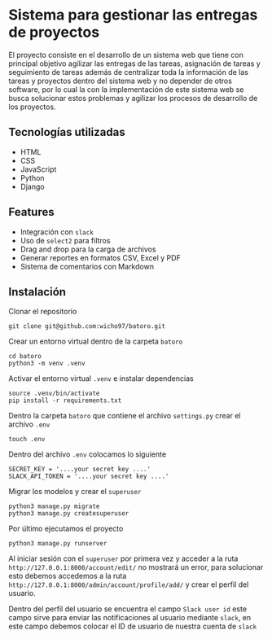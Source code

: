 # Sistema para gestionar las entregas de proyectos

El proyecto consiste en el desarrollo de un sistema web que tiene con principal objetivo agilizar las entregas de las tareas, asignación de tareas y seguimiento de tareas además de centralizar toda la información de las tareas y proyectos dentro del sistema web y no depender de otros software, por lo cual la con la implementación de este sistema web se busca solucionar estos problemas y agilizar los procesos de desarrollo de los proyectos.

## Tecnologías utilizadas

- HTML
- CSS
- JavaScript
- Python
- Django

## Features

- Integración con `slack`
- Uso de `select2` para filtros
- Drag and drop para la carga de archivos
- Generar reportes en formatos CSV, Excel y PDF
- Sistema de comentarios con Markdown

## Instalación

Clonar el repositorio

```
git clone git@github.com:wicho97/batoro.git
```

Crear un entorno virtual dentro de la carpeta `batoro`

```
cd batoro
python3 -m venv .venv
```

Activar el entorno virtual `.venv` e instalar dependencias

```
source .venv/bin/activate
pip install -r requirements.txt
```

Dentro la carpeta `batoro` que contiene el archivo `settings.py` crear el archivo `.env`

```
touch .env
```

Dentro del archivo `.env` colocamos lo siguiente

```
SECRET_KEY = '....your secret key ....'
SLACK_API_TOKEN = '....your secret key ....'
```

Migrar los modelos y crear el `superuser`

```
python3 manage.py migrate
python3 manage.py createsuperuser
```

Por último ejecutamos el proyecto

```
python3 manage.py runserver
```

Al iniciar sesión con el `superuser` por primera vez y acceder a la ruta `http://127.0.0.1:8000/account/edit/` no mostrará un error, para solucionar esto debemos accedemos a la ruta `http://127.0.0.1:8000/admin/account/profile/add/` y crear el perfil del usuario.

Dentro del perfil del usuario se encuentra el campo `Slack user id` este campo sirve para enviar las notificaciones al usuario mediante `slack`, en este campo debemos colocar el ID de usuario de nuestra cuenta de `slack`

